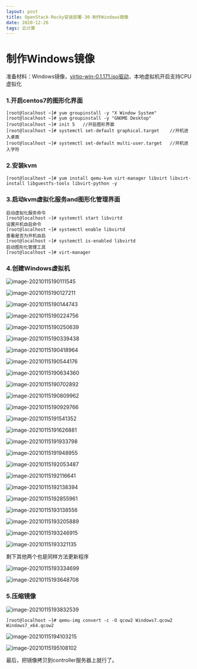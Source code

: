 ```yaml
---
layout: post
title: OpenStack-Rocky安装部署-30-制作Windows镜像
date: 2020-12-26
tags: 云计算
---
```


# 制作Windows镜像

准备材料：Windows镜像，[virtio-win-0.1.171.iso驱动](https://fedorapeople.org/groups/virt/virtio-win/direct-downloads/archive-virtio/virtio-win-0.1.171-1/virtio-win-0.1.171.iso)，本地虚拟机开启支持CPU虚拟化

### 1.开启centos7的图形化界面

```
[root@localhost ~]# yum groupinstall -y "X Window System"
[root@localhost ~]# yum groupinstall -y "GNOME Desktop"
[root@localhost ~]# init 5   //开启图形界面
[root@localhost ~]# systemctl set-default graphical.target    //开机进入桌面
[root@localhost ~]# systemctl set-default multi-user.target   //开机进入字符
```

### 2.安装kvm

```
[root@localhost ~]# yum install qemu-kvm virt-manager libvirt libvirt-install libguestfs-tools libvirt-python -y
```

### 3.启动kvm虚拟化服务and图形化管理界面

```
启动虚拟化服务命令
[root@localhost ~]# systemctl start libvirtd
设置开机自启命令
[root@localhost ~]# systemctl enable libvirtd
查看是否为开机自启
[root@localhost ~]# systemctl is-enabled libvirtd
启动图形化管理工具
[root@localhost ~]# virt-manager
```

### 4.创建Windows虚拟机

![image-20210115190111545](/images/posts/云计算/Train版本部署/自定义镜像/image-20210115190111545.png)

![image-20210115190127211](/images/posts/云计算/Train版本部署/自定义镜像/image-20210115190127211.png)

![image-20210115190144743](/images/posts/云计算/Train版本部署/自定义镜像/image-20210115190144743.png)

![image-20210115190224756](/images/posts/云计算/Train版本部署/自定义镜像/image-20210115190224756.png)

![image-20210115190250639](/images/posts/云计算/Train版本部署/自定义镜像/image-20210115190250639.png)

![image-20210115190339438](/images/posts/云计算/Train版本部署/自定义镜像/image-20210115190339438.png)

![image-20210115190418964](/images/posts/云计算/Train版本部署/自定义镜像/image-20210115190418964.png)

![image-20210115190544176](/images/posts/云计算/Train版本部署/自定义镜像/微信截图_20210117034726.png)

![image-20210115190634360](/images/posts/云计算/Train版本部署/自定义镜像/微信截图_20210117034850.png)

![image-20210115190702892](/images/posts/云计算/Train版本部署/自定义镜像/微信截图_20210117034922.png)

![image-20210115190809962](/images/posts/云计算/Train版本部署/自定义镜像/微信截图_20210117035047.png)

![image-20210115190929766](/images/posts/云计算/Train版本部署/自定义镜像/微信截图_20210117035326.png)

![image-20210115191541352](/images/posts/云计算/Train版本部署/自定义镜像/image-20210115191541352.png)

![image-20210115191626881](/images/posts/云计算/Train版本部署/自定义镜像/image-20210115191626881.png)

![image-20210115191933798](/images/posts/云计算/Train版本部署/自定义镜像/image-20210115191933798.png)

![image-20210115191948955](/images/posts/云计算/Train版本部署/自定义镜像/image-20210115191948955.png)

![image-20210115192053487](/images/posts/云计算/Train版本部署/自定义镜像/image-20210115192053487.png)

![image-20210115192116641](/images/posts/云计算/Train版本部署/自定义镜像/image-20210115192116641.png)

![image-20210115192138394](/images/posts/云计算/Train版本部署/自定义镜像/image-20210115192138394.png)

![image-20210115192855961](/images/posts/云计算/Train版本部署/自定义镜像/image-20210115192855961.png)

![image-20210115193138556](/images/posts/云计算/Train版本部署/自定义镜像/image-20210115193138556.png)

![image-20210115193205889](/images/posts/云计算/Train版本部署/自定义镜像/image-20210115193205889.png)

![image-20210115193246915](/images/posts/云计算/Train版本部署/自定义镜像/image-20210115193246915.png)

![image-20210115193321135](/images/posts/云计算/Train版本部署/自定义镜像/image-20210115193321135.png)

剩下其他两个也是同样方法更新程序

![image-20210115193334699](/images/posts/云计算/Train版本部署/自定义镜像/image-20210115193334699.png)

![image-20210115193648708](/images/posts/云计算/Train版本部署/自定义镜像/image-20210115193648708.png)

### 5.压缩镜像

![image-20210115193832539](/images/posts/云计算/Train版本部署/自定义镜像/image-20210115193832539.png)

```
[root@localhost ~]# qemu-img convert -c -O qcow2 Windows7.qcow2 Windows7_x64.qcow2
```

![image-20210115194103215](/images/posts/云计算/Train版本部署/自定义镜像/image-20210115194103215.png)

![image-20210115195108102](/images/posts/云计算/Train版本部署/自定义镜像/image-20210115195108102.png)

最后，把镜像拷贝到controller服务器上就行了。
